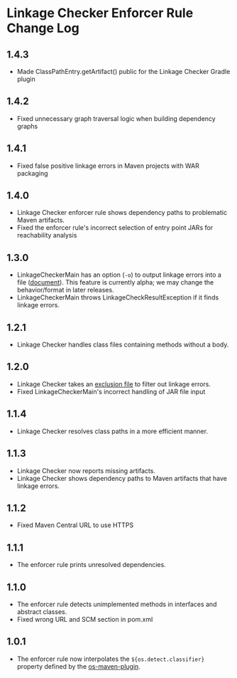 # Linkage Checker Enforcer Rule Change Log

## 1.4.3
* Made ClassPathEntry.getArtifact() public for the Linkage Checker Gradle plugin

## 1.4.2
* Fixed unnecessary graph traversal logic when building dependency graphs

## 1.4.1
* Fixed false positive linkage errors in Maven projects with WAR packaging

## 1.4.0
* Linkage Checker enforcer rule shows dependency paths to problematic Maven artifacts.
* Fixed the enforcer rule's incorrect selection of entry point JARs for reachability analysis

## 1.3.0
* LinkageCheckerMain has an option (`-o`) to output linkage errors into a file ([document](
  https://github.com/GoogleCloudPlatform/cloud-opensource-java/wiki/LinkageCheckerMain#exclusion-files
  )). This feature is currently alpha; we may change the behavior/format in later releases.
* LinkageCheckerMain throws LinkageCheckResultException if it finds linkage errors.

## 1.2.1
* Linkage Checker handles class files containing methods without a body.

## 1.2.0
* Linkage Checker takes an [exclusion file](
https://github.com/GoogleCloudPlatform/cloud-opensource-java/wiki/Linkage-Checker-Exclusion-File)
  to filter out linkage errors.
* Fixed LinkageCheckerMain's incorrect handling of JAR file input

## 1.1.4
* Linkage Checker resolves class paths in a more efficient manner.

## 1.1.3
* Linkage Checker now reports missing artifacts.
* Linkage Checker shows dependency paths to Maven artifacts that have linkage errors.

## 1.1.2
* Fixed Maven Central URL to use HTTPS

## 1.1.1
* The enforcer rule prints unresolved dependencies.

## 1.1.0
* The enforcer rule detects unimplemented methods in interfaces and abstract classes.
* Fixed wrong URL and SCM section in pom.xml

## 1.0.1
* The enforcer rule now interpolates the `${os.detect.classifier}` property defined by the
  [os-maven-plugin](https://github.com/trustin/os-maven-plugin).
